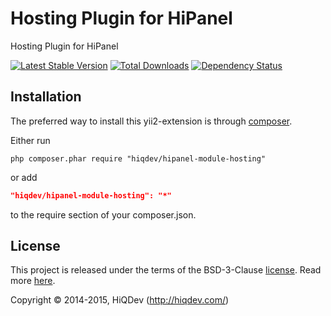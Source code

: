 Hosting Plugin for HiPanel
==========================

Hosting Plugin for HiPanel

[![Latest Stable Version](https://poser.pugx.org/hiqdev/hipanel-module-hosting/v/stable)](//packagist.org/packages/hiqdev/hipanel-module-hosting)
[![Total Downloads](https://poser.pugx.org/hiqdev/hipanel-module-hosting/downloads)](//packagist.org/packages/hiqdev/hipanel-module-hosting)
[![Dependency Status](https://www.versioneye.com/php/hiqdev:hipanel-module-hosting/dev-master/badge.svg)](https://www.versioneye.com/php/hiqdev:hipanel-module-hosting/dev-master)

## Installation

The preferred way to install this yii2-extension is through [composer](http://getcomposer.org/download/).

Either run

```
php composer.phar require "hiqdev/hipanel-module-hosting"
```

or add

```json
"hiqdev/hipanel-module-hosting": "*"
```

to the require section of your composer.json.

## License

This project is released under the terms of the BSD-3-Clause [license](https://github.com/hiqdev/hipanel-module-hosting/blob/master/LICENSE).
Read more [here](http://choosealicense.com/licenses/bsd-3-clause).

Copyright © 2014-2015, HiQDev (http://hiqdev.com/)
